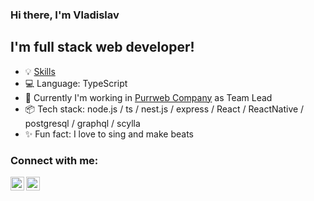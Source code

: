 ### Hi there, I'm Vladislav

## I'm full stack web developer!
- 💡 [Skills](SKILLS.md)
- 💻 Language: TypeScript
- 💼 Currently I'm working in [Purrweb Company][purrweb] as Team Lead
- 📦 Tech stack: node.js / ts / nest.js / express / React / ReactNative / postgresql / graphql / scylla </code>
- ✨ Fun fact: I love to sing and make beats 

### Connect with me:

[<img align="left" alt="vlxdisluv | Telegram" width="22px" src="https://cdn.jsdelivr.net/npm/simple-icons@v3/icons/telegram.svg" />][telegram]
[<img align="left" alt="vlxdisluv | Gmail" width="22px" src="https://cdn.jsdelivr.net/npm/simple-icons@v3/icons/gmail.svg" />][gmail]


[telegram]: https://telegram.me/vlxdisluv
[gmail]: mailto:vlxdisluv@gmail.com
[purrweb]: https://www.purrweb.com
